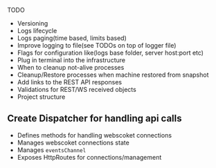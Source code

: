 TODO

- Versioning
- Logs lifecycle
- Logs paging(time based, limits based)
- Improve logging to file(see TODOs on top of logger file)
- Flags for configuration like(logs base folder, server host:port etc)
- Plug in terminal into the infrastructure
- When to cleanup not-alive processes
- Cleanup/Restore processes when machine restored from snapshot
- Add links to the REST API responses
- Validations for REST/WS received objects
- Project structure

Create Dispatcher for handling api calls
---
- Defines methods for handling webscoket connections
- Manages webscoket connections state
- Manages `eventsChannel`
- Exposes HttpRoutes for connections/management
